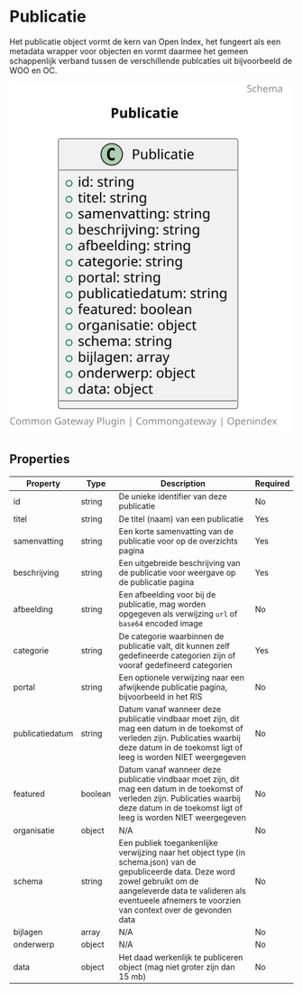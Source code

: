 # Publicatie

Het publicatie object vormt de kern van Open Index, het fungeert als een metadata wrapper voor objecten en vormt daarmee het gemeen schappenlijk verband tussen de verschillende publcaties uit bijvoorbeeld de WOO en OC.

![Class Diagram](https://github.com/CommonGateway/OpenIndex/blob/main/docs/schema/publicatie.svg)

## Properties

| Property | Type | Description | Required |
|----------|------|-------------|----------|
| id | string | De unieke identifier van deze publicatie | No |
| titel | string | De titel (naam) van een publicatie | Yes |
| samenvatting | string | Een korte samenvatting van de publicatie voor op de overzichts pagina | Yes |
| beschrijving | string | Een uitgebreide beschrijving van de publicatie voor weergave op de publicatie pagina | Yes |
| afbeelding | string | Een afbeelding voor bij de publicatie, mag worden opgegeven als verwijzing `url` of `base64` encoded image | No |
| categorie | string | De categorie waarbinnen de publicatie valt, dit kunnen zelf gedefineerde categorien zijn of vooraf gedefineerd categorien | Yes |
| portal | string | Een optionele verwijzing naar een afwijkende publicatie pagina, bijvoorbeeld in het RIS | No |
| publicatiedatum | string | Datum vanaf wanneer deze publicatie vindbaar moet zijn, dit mag een datum in de toekomst of verleden zijn. Publicaties waarbij deze datum in de toekomst ligt of leeg is worden NIET weergegeven | No |
| featured | boolean | Datum vanaf wanneer deze publicatie vindbaar moet zijn, dit mag een datum in de toekomst of verleden zijn. Publicaties waarbij deze datum in de toekomst ligt of leeg is worden NIET weergegeven | No |
| organisatie | object | N/A | No |
| schema | string | Een publiek toegankenlijke verwijzing naar het object type (in schema.json) van de gepubliceerde data. Deze word zowel gebruikt om de aangeleverde data te valideren als eventueele afnemers te voorzien van context over de gevonden data | No |
| bijlagen | array | N/A | No |
| onderwerp | object | N/A | No |
| data | object | Het daad werkenlijk te publiceren object (mag niet groter zijn dan 15 mb) | No |
